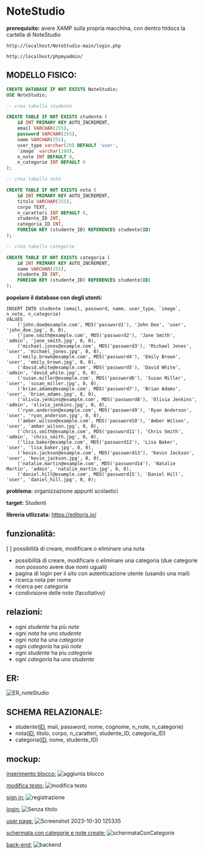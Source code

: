 # NoteStudio

**prerequisito:**
avere XAMP sulla propria macchina, con dentro htdocs la cartella di NoteStudio
```
http://localhost/NoteStudio-main/login.php
```
```
http://localhost/phpmyadmin/
```
## MODELLO FISICO:

```sql
CREATE DATABASE IF NOT EXISTS NoteStudio;
USE NoteStudio;

-- crea tabella studente

CREATE TABLE IF NOT EXISTS studente (
    id INT PRIMARY KEY AUTO_INCREMENT,
    email VARCHAR(255),
    password VARCHAR(255),
    name VARCHAR(255),
    user_type varchar(20) DEFAULT 'user',
    `image` varchar(100), 
    n_note INT DEFAULT 0,
    n_categorie INT DEFAULT 0
);

-- crea tabella note

CREATE TABLE IF NOT EXISTS nota (
    id INT PRIMARY KEY AUTO_INCREMENT,
    titolo VARCHAR(255),
    corpo TEXT,
    n_caratteri INT DEFAULT 0,
    studente_ID INT,
    categoria_ID INT,
    FOREIGN KEY (studente_ID) REFERENCES studente(ID)
);

-- crea tabella categorie

CREATE TABLE IF NOT EXISTS categoria (
    id INT PRIMARY KEY AUTO_INCREMENT,
    name VARCHAR(255),
    studente_ID INT,
    FOREIGN KEY (studente_ID) REFERENCES studente(ID)
);


```

**popolare il database con degli utenti:**
```
INSERT INTO studente (email, password, name, user_type, `image`, n_note, n_categorie)
VALUES
    ('john.doe@example.com', MD5('password1'), 'John Doe', 'user', 'john_doe.jpg', 0, 0),
    ('jane.smith@example.com', MD5('password2'), 'Jane Smith', 'admin', 'jane_smith.jpg', 0, 0),
    ('michael.jones@example.com', MD5('password3'), 'Michael Jones', 'user', 'michael_jones.jpg', 0, 0),
    ('emily.brown@example.com', MD5('password4'), 'Emily Brown', 'user', 'emily_brown.jpg', 0, 0),
    ('david.white@example.com', MD5('password5'), 'David White', 'admin', 'david_white.jpg', 0, 0),
    ('susan.miller@example.com', MD5('password6'), 'Susan Miller', 'user', 'susan_miller.jpg', 0, 0),
    ('brian.adams@example.com', MD5('password7'), 'Brian Adams', 'user', 'brian_adams.jpg', 0, 0),
    ('olivia.jenkins@example.com', MD5('password8'), 'Olivia Jenkins', 'admin', 'olivia_jenkins.jpg', 0, 0),
    ('ryan.anderson@example.com', MD5('password9'), 'Ryan Anderson', 'user', 'ryan_anderson.jpg', 0, 0),
    ('amber.wilson@example.com', MD5('password10'), 'Amber Wilson', 'user', 'amber_wilson.jpg', 0, 0),
    ('chris.smith@example.com', MD5('password11'), 'Chris Smith', 'admin', 'chris_smith.jpg', 0, 0),
    ('lisa.baker@example.com', MD5('password12'), 'Lisa Baker', 'user', 'lisa_baker.jpg', 0, 0),
    ('kevin.jackson@example.com', MD5('password13'), 'Kevin Jackson', 'user', 'kevin_jackson.jpg', 0, 0),
    ('natalie.martin@example.com', MD5('password14'), 'Natalie Martin', 'admin', 'natalie_martin.jpg', 0, 0),
    ('daniel.hill@example.com', MD5('password15'), 'Daniel Hill', 'user', 'daniel_hill.jpg', 0, 0);
```

**problema:**
organizzazione appunti scolastici

**target:**
Studenti


**libreria utlizzata:**
https://editorjs.io/

## funzionalità:
 [ ] possibilità di creare, modificare o eliminare una nota
 - possibilità di creare, modificare o eliminare una categoria (due categorie non possono avere due nomi uguali)
 - pagina di login per il sito con autenticazione utente (usando una mail)
 - ricerca nota per nome
 - ricerca per categoria
 - condivisione delle note (facoltativo)


## relazioni:
- ogni *studente* ha più *note*
- ogni *nota* ha uno *studente*
- ogni *nota* ha una *categoria*
- ogni *categoria* ha più *note*
- ogni *studente* ha piu *categorie*
- ogni *categoria* ha uno *studente*

## ER:

![ER_noteStudio](https://github.com/Gavoci/NoteStudio/assets/101709194/ce9fc942-df3b-4401-b78e-49fbb9e58b53)


## SCHEMA RELAZIONALE:
- studente(<ins>ID</ins>, mail, password, nome, cognome, n_note, n_categorie)
- nota(<ins>ID</ins>, titolo, corpo, n_caratteri, studente_ID, categoria_ID)
- categoria(<ins>ID</ins>, nome, studente_ID)


## mockup:

<ins>inserimento blocco:</ins>
![aggiunta blocco](https://github.com/Gavoci/NoteStudio/assets/101709194/59a2a8eb-24d0-4b6b-a943-bc6d89bb0ac3)



<ins>modifica testo:</ins>
![modifica testo](https://github.com/Gavoci/NoteStudio/assets/101709194/010fa7d1-d51c-4be5-ba3b-ea903e81e8ab)



<ins>sign in:</ins>
![registrazione](https://github.com/Gavoci/NoteStudio/assets/101709194/323ee2a5-4133-48c3-9a53-00fb99d4c304)


<ins>login:</ins>
![Senza titolo](https://github.com/Gavoci/NoteStudio/assets/101709194/7e28dd47-d370-45a8-bfc9-a22a7ff2064c)


<ins>user page:</ins>
![Screenshot 2023-10-30 125335](https://github.com/Gavoci/NoteStudio/assets/101709194/6f2acb31-3618-400e-aac3-d34d24661cc6)

<ins>schermata con categorie e note create:</ins>
![schermataConCategorie](https://github.com/Gavoci/NoteStudio/assets/101709194/7e50ea87-5f8f-4736-bea1-1d3680d46f24)

<ins>back-end:</ins>
![backend](https://github.com/Gavoci/NoteStudio/assets/101709194/8ad991e6-567f-46a5-96c9-6d09ce606467)

